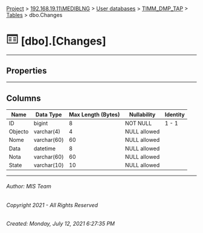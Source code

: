 #### 

[Project](../../../../index.md) > [192.168.19.11\\MEDIBLNG](../../../index.md) > [User databases](../../index.md) > [TIMM_DMP_TAP](../index.md) > [Tables](Tables.md) > dbo.Changes

# ![Tables](../../../../Images/Table32.png) [dbo].[Changes]

---

## <a name="#properties"></a>Properties



---

## <a name="#columns"></a>Columns

| Name | Data Type | Max Length (Bytes) | Nullability | Identity |
|---|---|---|---|---|
| ID | bigint | 8 | NOT NULL | 1 - 1 |
| Objecto | varchar(4) | 4 | NULL allowed |  |
| Nome | varchar(60) | 60 | NULL allowed |  |
| Data | datetime | 8 | NULL allowed |  |
| Nota | varchar(60) | 60 | NULL allowed |  |
| State | varchar(10) | 10 | NULL allowed |  |


---

###### Author:  MIS Team

###### Copyright 2021 - All Rights Reserved

###### Created: Monday, July 12, 2021 6:27:35 PM

